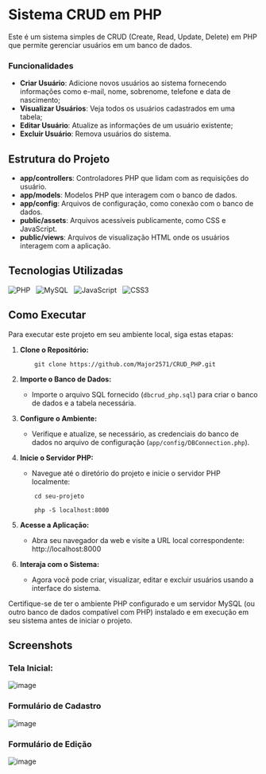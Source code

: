 # Sistema CRUD em PHP
Este é um sistema simples de CRUD (Create, Read, Update, Delete) em PHP que permite gerenciar usuários em um banco de dados.

### Funcionalidades

-   **Criar Usuário**: Adicione novos usuários ao sistema fornecendo informações como e-mail, nome, sobrenome, telefone e data de nascimento;
-   **Visualizar Usuários**: Veja todos os usuários cadastrados em uma tabela;
-   **Editar Usuário**: Atualize as informações de um usuário existente;
-   **Excluir Usuário**: Remova usuários do sistema.

## Estrutura do Projeto

-   **app/controllers**: Controladores PHP que lidam com as requisições do usuário.
-   **app/models**: Modelos PHP que interagem com o banco de dados.
-   **app/config**: Arquivos de configuração, como conexão com o banco de dados.
-   **public/assets**: Arquivos acessíveis publicamente, como CSS e JavaScript.
-   **public/views**: Arquivos de visualização HTML onde os usuários interagem com a aplicação.

## Tecnologias Utilizadas
![PHP](https://img.shields.io/badge/php-0D1117.svg?logo=php&logoColor=777BB4&labelColor=0D1117&style=for-the-badge)&nbsp;&nbsp;
![MySQL](https://img.shields.io/badge/mysql-0D1117.svg?logo=mysql&logoColor=white&labelColor=0D1117&style=for-the-badge)&nbsp;&nbsp;
![JavaScript](https://img.shields.io/badge/JavaScript-0D1117?logo=javascript&logoColor=F7DF1E&labelColor=0D1117&style=for-the-badge)&nbsp;&nbsp;
![CSS3](https://img.shields.io/badge/css3-0D1117.svg?logo=css3&logoColor=1572B6&labelColor=0D1117&style=for-the-badge)&nbsp;&nbsp;

## Como Executar

Para executar este projeto em seu ambiente local, siga estas etapas:

1.  **Clone o Repositório:**

	```
		git clone https://github.com/Major2571/CRUD_PHP.git
	```
    
2.  **Importe o Banco de Dados:**
    - Importe o arquivo SQL fornecido (`dbcrud_php.sql`) para criar o banco de dados e a tabela necessária.
 
3.  **Configure o Ambiente:**
    - Verifique e atualize, se necessário, as credenciais do banco de dados no arquivo de configuração (`app/config/DBConnection.php`).

4.  **Inicie o Servidor PHP:**
    - Navegue até o diretório do projeto e inicie o servidor PHP localmente:

    ```
    	cd seu-projeto
    ```
    ```
    	php -S localhost:8000
    ```

5.  **Acesse a Aplicação:**
    
    -   Abra seu navegador da web e visite a URL local correspondente: http://localhost:8000
        
6.  **Interaja com o Sistema:**
    -   Agora você pode criar, visualizar, editar e excluir usuários usando a interface do sistema.

Certifique-se de ter o ambiente PHP configurado e um servidor MySQL (ou outro banco de dados compatível com PHP) instalado e em execução em seu sistema antes de iniciar o projeto.


## Screenshots

### Tela Inicial:
![image](https://github.com/Major2571/CRUD_PHP/assets/99849455/9a9880cc-b958-49c5-b99e-de986d3d8a54)

### Formulário de Cadastro
![image](https://github.com/Major2571/CRUD_PHP/assets/99849455/221c51d9-b6fa-41c8-8358-92b700f6fb24)

### Formulário de Edição
![image](https://github.com/Major2571/CRUD_PHP/assets/99849455/f12b94d4-d86b-4a85-9389-5162c165fb64)



